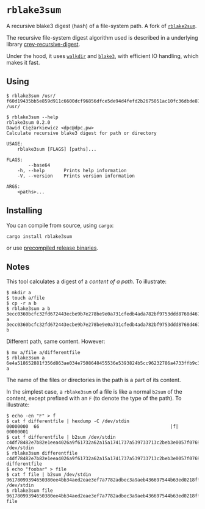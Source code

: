 # `rblake3sum`

A recursive blake3 digest (hash) of a file-system path. A fork of [`rblake2sum`](https://github.com/crev-dev/rblake2sum).

The recursive file-system digest algorithm used is described in a
underlying library [crev-recursive-digest](https://github.com/crev-dev/recursive-digest).

Under the hood, it uses [`walkdir`](https://crates.io/crates/walkdir) and
[`blake3`](https://crates.io/crates/blake3), with efficient IO handling, which makes
it fast.

## Using

```
$ rblake3sum /usr/
f60d19435bb5e859d911c6600dcf96856dfce5de94d4fefd2b2675051ac10fc36dbde87fd86a30eb5224209b47263eb546bd9e3d7bdf64c1f26a7dccf51809af /usr/

$ rblake3sum --help
rblake3sum 0.2.0
Dawid Ciężarkiewicz <dpc@dpc.pw>
Calculate recursive blake3 digest for path or directory

USAGE:
    rblake3sum [FLAGS] [paths]...

FLAGS:
        --base64     
    -h, --help       Prints help information
    -V, --version    Prints version information

ARGS:
    <paths>...
```

## Installing

You can compile from source, using `cargo`:

```
cargo install rblake3sum
```

or use [precompiled release binaries](https://github.com/crev-dev/rblake3sum/releases).

## Notes

This tool calculates a digest of a *content of a path*. To illustrate:

```
$ mkdir a
$ touch a/file
$ cp -r a b
$ rblake3sum a b
3ecc0360bcfc32fd672443ecbe9b7e278be9e0a731cfedb4ada782bf9753ddd8768d467fcb7ee0b6e5920d1fe3352a6314f2ba73f3cfb3eed7c1a88dfe92cc38 a
3ecc0360bcfc32fd672443ecbe9b7e278be9e0a731cfedb4ada782bf9753ddd8768d467fcb7ee0b6e5920d1fe3352a6314f2ba73f3cfb3eed7c1a88dfe92cc38 b
```

Different path, same content. However:

```
$ mv a/file a/differentfile
$ rblake3sum a
6e4a518652881f356d863ae034e7508648455536e5393824b5cc96232786a4733ffb9c3cdd62bda4741ca0bfe60a181f6ae47959ceb0493716699e9b28f686ac a
```

The name of the files or directories in the path is a part of its content.


In the simplest case, a `rblake3sum` of a file is like a normal `b2sum` of the content, except
prefixed with an `F` (to denote the type of the path). To illustrate:

```
$ echo -en "F" > f
$ cat f differentfile | hexdump -C /dev/stdin
00000000  66                                                |f|
00000001
$ cat f differentfile | b2sum /dev/stdin
c4df78482e7b82e1eea4026a9f61732a62a15a1741737a539733713c2beb3e0057f076934e9fb60646771a4d9084d32a8e48fe838108a842262cf2aad996fa26  /dev/stdin
$ rblake3sum differentfile
c4df78482e7b82e1eea4026a9f61732a62a15a1741737a539733713c2beb3e0057f076934e9fb60646771a4d9084d32a8e48fe838108a842262cf2aad996fa26 differentfile
$ echo "foobar" > file
$ cat f file | b2sum /dev/stdin
96178099394650380ee4bb34aed2eae3ef7a7782adbec3a9aeb436697544b63ed0218ff1240ea1823539183c5e183f211fa8d092bfebe351dc34f77047bceeec  /dev/stdin
$ rblake3sum file
96178099394650380ee4bb34aed2eae3ef7a7782adbec3a9aeb436697544b63ed0218ff1240ea1823539183c5e183f211fa8d092bfebe351dc34f77047bceeec file
```
